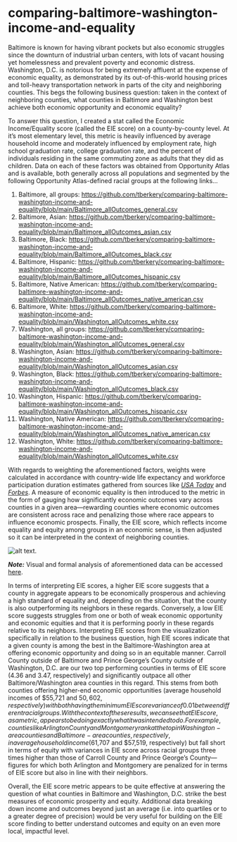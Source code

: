 # comparing-baltimore-washington-income-and-equality


Baltimore is known for having vibrant pockets but also economic struggles since the downturn of industrial urban centers, with lots of vacant housing yet homelessness and prevalent poverty and economic distress. Washington, D.C. is notorious for being extremely affluent at the expense of economic equality, as demonstrated by its out-of-this-world housing prices and toll-heavy transportation network in parts of the city and neighboring counties. This begs the following business question: taken in the context of neighboring counties, what counties in Baltimore and Washington best achieve both economic opportunity and economic equality?

To answer this question, I created a stat called the Economic Income/Equality score (called the EIE score) on a county-by-county level. At it’s most elementary level, this metric is heavily influenced by average household income and moderately influenced by employment rate, high school graduation rate, college graduation rate, and the percent of individuals residing in the same commuting zone as adults that they did as children. Data on each of these factors was obtained from Opportunity Atlas and is available, both generally across all populations and segmented by the following Opportunity Atlas-defined racial groups at the following links...
1. Baltimore, all groups: https://github.com/tberkery/comparing-baltimore-washington-income-and-equality/blob/main/Baltimore_allOutcomes_general.csv
1. Baltimore, Asian: https://github.com/tberkery/comparing-baltimore-washington-income-and-equality/blob/main/Baltimore_allOutcomes_asian.csv
1. Baltimore, Black: https://github.com/tberkery/comparing-baltimore-washington-income-and-equality/blob/main/Baltimore_allOutcomes_black.csv
1. Baltimore, Hispanic: https://github.com/tberkery/comparing-baltimore-washington-income-and-equality/blob/main/Baltimore_allOutcomes_hispanic.csv
1. Baltimore, Native American: https://github.com/tberkery/comparing-baltimore-washington-income-and-equality/blob/main/Baltimore_allOutcomes_native_american.csv
1. Baltimore, White: https://github.com/tberkery/comparing-baltimore-washington-income-and-equality/blob/main/Washington_allOutcomes_white.csv
1. Washington, all groups: https://github.com/tberkery/comparing-baltimore-washington-income-and-equality/blob/main/Washington_allOutcomes_general.csv
1. Washington, Asian: https://github.com/tberkery/comparing-baltimore-washington-income-and-equality/blob/main/Washington_allOutcomes_asian.csv
1. Washington, Black: https://github.com/tberkery/comparing-baltimore-washington-income-and-equality/blob/main/Washington_allOutcomes_black.csv
1. Washington, Hispanic: https://github.com/tberkery/comparing-baltimore-washington-income-and-equality/blob/main/Washington_allOutcomes_hispanic.csv
1. Washington, Native American: https://github.com/tberkery/comparing-baltimore-washington-income-and-equality/blob/main/Washington_allOutcomes_native_american.csv
1. Washington, White: https://github.com/tberkery/comparing-baltimore-washington-income-and-equality/blob/main/Washington_allOutcomes_white.csv

With regards to weighting the aforementioned factors, weights were calculated in accordance with country-wide life expectancy and workforce participation duration estimates gathered from sources like [*USA Today*](https://www.usatoday.com/story/money/2020/12/24/cities-where-people-live-the-longest/115182590/) and [*Forbes*](https://www.forbes.com/feature/retirement-rules/#6abe24845d24). A measure of economic equality is then introduced to the metric in the form of gauging how significantly economic outcomes vary across counties in a given area—rewarding counties where economic outcomes are consistent across race and penalizing those where race appears to influence economic prospects. Finally, the EIE score, which reflects income equality and equity among groups in an economic sense, is then adjusted so it can be interpreted in the context of neighboring counties.

![alt text](https://github.com/tberkery/comparing-baltimore-washington-income-and-equality/blob/main/Comparing%20Baltimore%20and%20Washington%20D.C.%20County%20Prosperity%20and%20Equity.png).

***Note:*** Visual and formal analysis of aforementioned data can be accessed [here](https://github.com/tberkery/comparing-baltimore-washington-income-and-equality/blob/main/Comparing%20Baltimore%20and%20Washington%20D.C.%20Income%20and%20Economic%20Equality.xlsx).

In terms of interpreting EIE scores, a higher EIE score suggests that a county in aggregate appears to be economically prosperous and achieving a high standard of equality and, depending on the situation, that the county is also outperforming its neighbors in these regards. Conversely, a low EIE score suggests struggles from one or both of weak economic opportunity and economic equities and that it is performing poorly in these regards relative to its neighbors. Interpreting EIE scores from the visualization specifically in relation to the business question, high EIE scores indicate that a given county is among the best in the Baltimore-Washington area at offering economic opportunity and doing so in an equitable manner. Carroll County outside of Baltimore and Prince George’s County outside of Washington, D.C. are our two top performing counties in terms of EIE score (4.36 and 3.47, respectively) and significantly outpace all other Baltimore/Washington area counties in this regard. This stems from both counties offering higher-end economic opportunities (average household incomes of $55,721 and $50,602, respectively) with both having the minimum EIE score variance of 0.01 between different racial groups. With the context of these results, we can see that EIE score, as a metric, appears to be doing exactly what it was intended to do. For example, counties like Arlington County and Montgomery rank at the top in Washington-area counties and Baltimore-area counties, respectively, in average household income ($61,707 and  $57,519, respectively) but fall short in terms of equity with variances in EIE score across racial groups three times higher than those of Carroll County and Prince George’s County—figures for which both Arlington and Montgomery are penalized for in terms of EIE score but also in line with their neighbors.

Overall, the EIE score metric appears to be quite effective at answering the question of what counties in Baltimore and Washington, D.C. strike the best measures of economic prosperity and equity. Additional data breaking down income and outcomes beyond just an average (i.e. into quartiles or to a greater degree of precision) would be very useful for building on the EIE score finding to better understand outcomes and equity on an even more local, impactful level.

